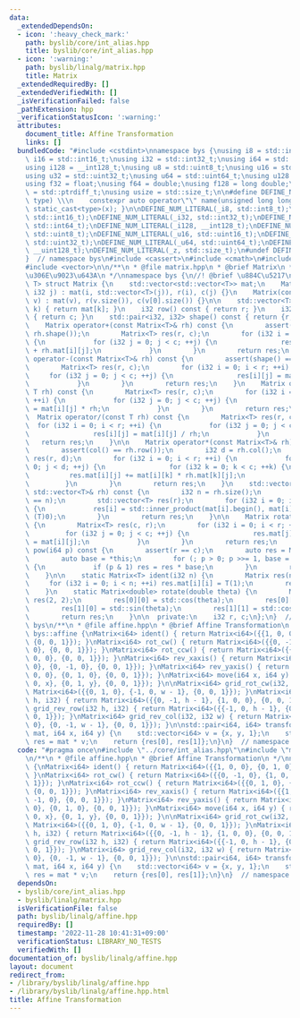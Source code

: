 ```yaml
---
data:
  _extendedDependsOn:
  - icon: ':heavy_check_mark:'
    path: byslib/core/int_alias.hpp
    title: byslib/core/int_alias.hpp
  - icon: ':warning:'
    path: byslib/linalg/matrix.hpp
    title: Matrix
  _extendedRequiredBy: []
  _extendedVerifiedWith: []
  _isVerificationFailed: false
  _pathExtension: hpp
  _verificationStatusIcon: ':warning:'
  attributes:
    document_title: Affine Transformation
    links: []
  bundledCode: "#include <cstdint>\nnamespace bys {\nusing i8 = std::int8_t;\nusing\
    \ i16 = std::int16_t;\nusing i32 = std::int32_t;\nusing i64 = std::int64_t;\n\
    using i128 = __int128_t;\nusing u8 = std::uint8_t;\nusing u16 = std::uint16_t;\n\
    using u32 = std::uint32_t;\nusing u64 = std::uint64_t;\nusing u128 = __uint128_t;\n\
    using f32 = float;\nusing f64 = double;\nusing f128 = long double;\n\nusing isize\
    \ = std::ptrdiff_t;\nusing usize = std::size_t;\n\n#define DEFINE_NUM_LITERAL(name,\
    \ type) \\\n    constexpr auto operator\"\" name(unsigned long long x) { return\
    \ static_cast<type>(x); }\n\nDEFINE_NUM_LITERAL(_i8, std::int8_t);\nDEFINE_NUM_LITERAL(_i16,\
    \ std::int16_t);\nDEFINE_NUM_LITERAL(_i32, std::int32_t);\nDEFINE_NUM_LITERAL(_i64,\
    \ std::int64_t);\nDEFINE_NUM_LITERAL(_i128, __int128_t);\nDEFINE_NUM_LITERAL(_u8,\
    \ std::uint8_t);\nDEFINE_NUM_LITERAL(_u16, std::uint16_t);\nDEFINE_NUM_LITERAL(_u32,\
    \ std::uint32_t);\nDEFINE_NUM_LITERAL(_u64, std::uint64_t);\nDEFINE_NUM_LITERAL(_u128,\
    \ __uint128_t);\nDEFINE_NUM_LITERAL(_z, std::size_t);\n#undef DEFINE_NUM_LITERAL\n\
    }  // namespace bys\n#include <cassert>\n#include <cmath>\n#include <numeric>\n\
    #include <vector>\n\n/**\n * @file matrix.hpp\n * @brief Matrix\n * @todo geo\u3068\
    \u306E\u9023\u643A\n */\nnamespace bys {\n//! @brief \u884C\u5217\ntemplate <class\
    \ T> struct Matrix {\n    std::vector<std::vector<T>> mat;\n    Matrix(i32 i,\
    \ i32 j) : mat(i, std::vector<T>(j)), r(i), c(j) {}\n    Matrix(const std::vector<std::vector<T>>&\
    \ v) : mat(v), r(v.size()), c(v[0].size()) {}\n\n    std::vector<T>& operator[](i32\
    \ k) { return mat[k]; }\n    i32 row() const { return r; }\n    i32 col() const\
    \ { return c; }\n    std::pair<i32, i32> shape() const { return {r, c}; }\n\n\
    \    Matrix operator+(const Matrix<T>& rh) const {\n        assert(shape() ==\
    \ rh.shape());\n        Matrix<T> res(r, c);\n        for (i32 i = 0; i < r; ++i)\
    \ {\n            for (i32 j = 0; j < c; ++j) {\n                res[i][j] = mat[i][j]\
    \ + rh.mat[i][j];\n            }\n        }\n        return res;\n    }\n    Matrix\
    \ operator-(const Matrix<T>& rh) const {\n        assert(shape() == rh.shape());\n\
    \        Matrix<T> res(r, c);\n        for (i32 i = 0; i < r; ++i) {\n       \
    \     for (i32 j = 0; j < c; ++j) {\n                res[i][j] = mat[i][j] - rh.mat[i][j];\n\
    \            }\n        }\n        return res;\n    }\n    Matrix operator*(const\
    \ T rh) const {\n        Matrix<T> res(r, c);\n        for (i32 i = 0; i < r;\
    \ ++i) {\n            for (i32 j = 0; j < c; ++j) {\n                res[i][j]\
    \ = mat[i][j] * rh;\n            }\n        }\n        return res;\n    }\n  \
    \  Matrix operator/(const T rh) const {\n        Matrix<T> res(r, c);\n      \
    \  for (i32 i = 0; i < r; ++i) {\n            for (i32 j = 0; j < c; ++j) {\n\
    \                res[i][j] = mat[i][j] / rh;\n            }\n        }\n     \
    \   return res;\n    }\n\n    Matrix operator*(const Matrix<T>& rh) const {\n\
    \        assert(col() == rh.row());\n        i32 d = rh.col();\n        Matrix<T>\
    \ res(r, d);\n        for (i32 i = 0; i < r; ++i) {\n            for (i32 j =\
    \ 0; j < d; ++j) {\n                for (i32 k = 0; k < c; ++k) {\n          \
    \          res.mat[i][j] += mat[i][k] * rh.mat[k][j];\n                }\n   \
    \         }\n        }\n        return res;\n    }\n    std::vector<T> operator*(const\
    \ std::vector<T>& rh) const {\n        i32 n = rh.size();\n        assert(col()\
    \ == n);\n        std::vector<T> res(r);\n        for (i32 i = 0; i < r; ++i)\
    \ {\n            res[i] = std::inner_product(mat[i].begin(), mat[i].end(), rh.begin(),\
    \ (T)0);\n        }\n        return res;\n    }\n\n    Matrix rotate90() const\
    \ {\n        Matrix<T> res(c, r);\n        for (i32 i = 0; i < r; ++i) {\n   \
    \         for (i32 j = 0; j < c; ++j) {\n                res.mat[j][r - i - 1]\
    \ = mat[i][j];\n            }\n        }\n        return res;\n    }\n\n    auto\
    \ pow(i64 p) const {\n        assert(r == c);\n        auto res = Matrix<T>::ident(r);\n\
    \        auto base = *this;\n        for (; p > 0; p >>= 1, base = base * base)\
    \ {\n            if (p & 1) res = res * base;\n        }\n        return res;\n\
    \    }\n\n    static Matrix<T> ident(i32 n) {\n        Matrix res(n, n);\n   \
    \     for (i32 i = 0; i < n; ++i) res.mat[i][i] = T(1);\n        return res;\n\
    \    }\n    static Matrix<double> rotate(double theta) {\n        Matrix<double>\
    \ res(2, 2);\n        res[0][0] = std::cos(theta);\n        res[0][1] = -std::sin(theta);\n\
    \        res[1][0] = std::sin(theta);\n        res[1][1] = std::cos(theta);\n\
    \        return res;\n    }\n\n  private:\n    i32 r, c;\n};\n}  // namespace\
    \ bys\n/**\n * @file affine.hpp\n * @brief Affine Transformation\n */\nnamespace\
    \ bys::affine {\nMatrix<i64> ident() { return Matrix<i64>({{1, 0, 0}, {0, 1, 0},\
    \ {0, 0, 1}}); }\nMatrix<i64> rot_cw() { return Matrix<i64>({{0, -1, 0}, {1, 0,\
    \ 0}, {0, 0, 1}}); }\nMatrix<i64> rot_ccw() { return Matrix<i64>({{0, 1, 0}, {-1,\
    \ 0, 0}, {0, 0, 1}}); }\nMatrix<i64> rev_xaxis() { return Matrix<i64>({{1, 0,\
    \ 0}, {0, -1, 0}, {0, 0, 1}}); }\nMatrix<i64> rev_yaxis() { return Matrix<i64>({{-1,\
    \ 0, 0}, {0, 1, 0}, {0, 0, 1}}); }\nMatrix<i64> move(i64 x, i64 y) { return Matrix<i64>({{1,\
    \ 0, x}, {0, 1, y}, {0, 0, 1}}); }\n\nMatrix<i64> grid_rot_cw(i32, i32 w) { return\
    \ Matrix<i64>({{0, 1, 0}, {-1, 0, w - 1}, {0, 0, 1}}); }\nMatrix<i64> grid_rot_ccw(i32\
    \ h, i32) { return Matrix<i64>({{0, -1, h - 1}, {1, 0, 0}, {0, 0, 1}}); }\nMatrix<i64>\
    \ grid_rev_row(i32 h, i32) { return Matrix<i64>({{-1, 0, h - 1}, {0, 1, 0}, {0,\
    \ 0, 1}}); }\nMatrix<i64> grid_rev_col(i32, i32 w) { return Matrix<i64>({{1, 0,\
    \ 0}, {0, -1, w - 1}, {0, 0, 1}}); }\n\nstd::pair<i64, i64> transform(const Matrix<i64>&\
    \ mat, i64 x, i64 y) {\n    std::vector<i64> v = {x, y, 1};\n    std::vector<i64>\
    \ res = mat * v;\n    return {res[0], res[1]};\n}\n}  // namespace bys::affine\n"
  code: "#pragma once\n#include \"../core/int_alias.hpp\"\n#include \"matrix.hpp\"\
    \n/**\n * @file affine.hpp\n * @brief Affine Transformation\n */\nnamespace bys::affine\
    \ {\nMatrix<i64> ident() { return Matrix<i64>({{1, 0, 0}, {0, 1, 0}, {0, 0, 1}});\
    \ }\nMatrix<i64> rot_cw() { return Matrix<i64>({{0, -1, 0}, {1, 0, 0}, {0, 0,\
    \ 1}}); }\nMatrix<i64> rot_ccw() { return Matrix<i64>({{0, 1, 0}, {-1, 0, 0},\
    \ {0, 0, 1}}); }\nMatrix<i64> rev_xaxis() { return Matrix<i64>({{1, 0, 0}, {0,\
    \ -1, 0}, {0, 0, 1}}); }\nMatrix<i64> rev_yaxis() { return Matrix<i64>({{-1, 0,\
    \ 0}, {0, 1, 0}, {0, 0, 1}}); }\nMatrix<i64> move(i64 x, i64 y) { return Matrix<i64>({{1,\
    \ 0, x}, {0, 1, y}, {0, 0, 1}}); }\n\nMatrix<i64> grid_rot_cw(i32, i32 w) { return\
    \ Matrix<i64>({{0, 1, 0}, {-1, 0, w - 1}, {0, 0, 1}}); }\nMatrix<i64> grid_rot_ccw(i32\
    \ h, i32) { return Matrix<i64>({{0, -1, h - 1}, {1, 0, 0}, {0, 0, 1}}); }\nMatrix<i64>\
    \ grid_rev_row(i32 h, i32) { return Matrix<i64>({{-1, 0, h - 1}, {0, 1, 0}, {0,\
    \ 0, 1}}); }\nMatrix<i64> grid_rev_col(i32, i32 w) { return Matrix<i64>({{1, 0,\
    \ 0}, {0, -1, w - 1}, {0, 0, 1}}); }\n\nstd::pair<i64, i64> transform(const Matrix<i64>&\
    \ mat, i64 x, i64 y) {\n    std::vector<i64> v = {x, y, 1};\n    std::vector<i64>\
    \ res = mat * v;\n    return {res[0], res[1]};\n}\n}  // namespace bys::affine\n"
  dependsOn:
  - byslib/core/int_alias.hpp
  - byslib/linalg/matrix.hpp
  isVerificationFile: false
  path: byslib/linalg/affine.hpp
  requiredBy: []
  timestamp: '2022-11-28 10:41:31+09:00'
  verificationStatus: LIBRARY_NO_TESTS
  verifiedWith: []
documentation_of: byslib/linalg/affine.hpp
layout: document
redirect_from:
- /library/byslib/linalg/affine.hpp
- /library/byslib/linalg/affine.hpp.html
title: Affine Transformation
---
```

